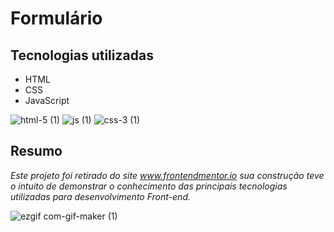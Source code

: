 # Formulário
## Tecnologias utilizadas
* HTML
* CSS 
* JavaScript 

![html-5 (1)](https://user-images.githubusercontent.com/89819353/156862423-b20f8f8a-f95c-4232-8840-24d56d09a154.png)
![js (1)](https://user-images.githubusercontent.com/89819353/156862405-40eaed69-a290-42e9-921b-b03bda788de6.png)
![css-3 (1)](https://user-images.githubusercontent.com/89819353/156862446-6481fdcf-d323-49ea-988e-0b8e91060565.png)

## Resumo

_Este projeto foi retirado do site www.frontendmentor.io sua construção teve o intuito  de demonstrar o conhecimento  das principais tecnologias utilizadas para desenvolvimento Front-end._ 

![ezgif com-gif-maker (1)](https://user-images.githubusercontent.com/89819353/156861700-a9b602b4-7f7a-4717-a6f9-672a5049e840.gif)

